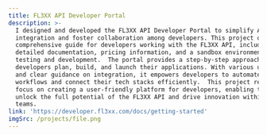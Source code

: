 ```yaml
---
title: FL3XX API Developer Portal
description: >-
  I designed and developed the FL3XX API Developer Portal to simplify API
  integration and foster collaboration among developers. This project offers a
  comprehensive guide for developers working with the FL3XX API, including
  detailed documentation, pricing information, and a sandbox environment for
  testing and development.  The portal provides a step-by-step approach to help
  developers plan, build, and launch their applications. With various use cases
  and clear guidance on integration, it empowers developers to automate
  workflows and connect their tech stacks efficiently.  This project reflects a
  focus on creating a user-friendly platform for developers, enabling them to
  unlock the full potential of the FL3XX API and drive innovation within their
  teams.
link: 'https://developer.fl3xx.com/docs/getting-started'
imgSrc: /projects/file.png
---
```



